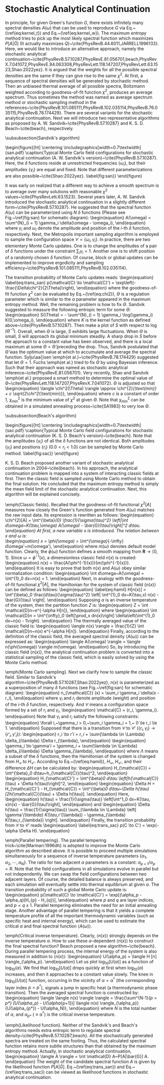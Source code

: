 # Stochastic Analytical Continuation

In principle, for given Green's function $G$, there exists infinitely many spectral densities $A(\omega)$ that can be used to reproduce $G$ via Eq.~(\ref{eq:kernel_t}) and Eq.~(\ref{eq:kernel_w}). The maximum entropy method tries to pick up the most likely spectral function which maximizes $P[A|\bar{G}]$ (It actually maximizes $Q$)~\cite{PhysRevB.44.6011,JARRELL1996133}. Here, we would like to introduce an alternative approach, namely the stochastic analytical continuation~\cite{PhysRevB.57.10287,PhysRevE.81.056701,beach,PhysRevX.7.041072,PhysRevE.94.063308,PhysRevLett.118.147207,PhysRevLett.63.1523,Shao:2022yez}. It is argued that the weights for all the possible spectral densities are the same if they can give rise to the same $\chi^2$. At first, a sequence of spectral densities will be generated by stochastic method. Then an unbiased thermal average of all possible spectra, Boltzmann weighted according to goodness-of-fit function $\chi^{2}$, produces an average spectrum. Thus sometimes the method was named as average spectrum method or stochastic sampling method in the references~\cite{PhysRevB.101.085111,PhysRevB.102.035114,PhysRevB.76.035115,PhysRevB.78.174429}. There are several variants for the stochastic analytical continuation. Next we will introduce two representative algorithms as proposed by A. W. Sandvik~\cite{PhysRevB.57.10287} and K. S. D. Beach~\cite{beach}, respectively.

\subsubsection{Sandvik's algorithm}

\begin{figure}[ht]
\centering
\includegraphics[width=0.7\textwidth]{san.pdf}
\caption{Typical Monte Carlo field configurations for stochastic analytical continuation (A. W. Sandvik's version)~\cite{PhysRevB.57.10287}. Here, the $\delta$ functions reside at unrestricted frequencies $\{\omega_i\}$, but their amplitudes $\{\gamma_i\}$ are equal and fixed. Note that different parameterizations are also possible~\cite{Shao:2022yez}. \label{fig:san}}
\end{figure}

It was early on realized that a different way to achieve a smooth spectrum is to average over many solutions with reasonable $\chi^2$ values~\cite{PhysRevLett.63.1523}. Several years later, A. W. Sandvik introduced the stochastic analytical continuation in a slightly different form~\cite{PhysRevB.57.10287}. He suggested that the spectral function $A(\omega)$ can be parameterized using $N$ $\delta$ functions (Please see Fig.~\ref{fig:san} for schematic diagram):
\begin{equation}
A(\omega) = \sum^{N}_{i = 1} \gamma_i \delta(\omega - \omega_i),
\end{equation}
where $\gamma_i$ and $\omega_i$ denote the amplitude and position of the $i$-th $\delta$ function, respectively. Next, the Metropolis important sampling algorithm is employed to sample the configuration space $\mathcal{C} = \{\omega_i, \gamma_i\}$. In practice, there are two elementary Monte Carlo updates. One is to change the amplitudes of a pair of $\delta$ functions under the constraint $\sum_i \gamma_i = 1$. Another one is to shift position of a randomly chosen $\delta$ function. Of course, block or global updates can be implemented to improve ergodicity and sampling efficiency~\cite{PhysRevB.101.085111,PhysRevB.102.035114}. 

The transition probability of Monte Carlo updates reads:
\begin{equation}
\label{eq:trans_san}
p(\mathcal{C} \to \mathcal{C}') = \exp\left(-\frac{\Delta\chi^2}{2\Theta}\right),
\end{equation}
where the goodness-of-fit function $\chi^2$ can be evaluated by Eq.~(\ref{eq:chi2}), $\Theta$ is a regulation parameter which is similar to the $\alpha$ parameter appeared in the maximum entropy method. Well, the remaining problem is how to fix $\Theta$. Sandvik suggested to measure the following entropic term for some $\Theta$:  
\begin{equation}
S(\Theta) = - \sum^{N}_{i = 1} \gamma_i \log(\gamma_i) K(0,\omega_i),
\end{equation}
where $K$ is the kernel function as defined above~\cite{PhysRevB.57.10287}. Then make a plot of $S$ with respect to $\log(\Theta^{-1})$. Overall, when $\Theta$ is large, $S$ exhibits large fluctuations. When $\Theta$ is small, $S$ will approach its global minimum steadily. A sharp drop in $S$ before the approach to a constant value has been observed, and there is a local maximum at some $\Theta = \hat{\Theta}$ preceding the drop. Thus, Sandvik postulated that $\hat{\Theta}$ was the optimum value at which to accumulate and average the spectral function. Sylju\aa{}sen \emph{et al.}~\cite{PhysRevB.78.174429} suggested that let $\Theta = 1$. Fuchs \emph{et al.} tried to fix $\Theta$ by using Bayesian inference. Such that their approach was named as stochastic analytical inference~\cite{PhysRevE.81.056701}. Very recently, Shao and Sandvik \emph{et al.} proposed a smart method to determine the optimal value of $\Theta$~\cite{PhysRevLett.118.147207,PhysRevX.7.041072}. $\Theta$ is adjusted so that
\begin{equation}
\langle \chi^2(\Theta) \rangle \approx \chi^{2}_{\text{min}} + c \sqrt{2\chi^2_{\text{min}}},
\end{equation}
where $c$ is a constant of order 1, $\chi^{2}_{\text{min}}$ is the minimum value of $\chi^{2}$ at given $\Theta$. Note that $\chi^{2}_{\text{min}}$ can be obtained in a simulated annealing process~\cite{SA1983} to very low $\Theta$.

\subsubsection{Beach's algorithm}

\begin{figure}[ht]
\centering
\includegraphics[width=0.7\textwidth]{sac.pdf}
\caption{Typical Monte Carlo field configurations for stochastic analytical continuation (K. S. D. Beach's version)~\cite{beach}. Note that the amplitudes $\{\gamma_i\}$ of all the $\delta$ functions are not identical. Both amplitudes $\{\gamma_i\}$ and positions $\{r_i\}$ ($0.0 < r_i < 1.0$) can be sampled by Monte Carlo method. \label{fig:sac}}
\end{figure}

K. S. D. Beach proposed another variant of stochastic analytical continuation in 2004~\cite{beach}. In his approach, the analytical continuation problem is mapped into a system of interacting classic fields at first. Then the classic field is sampled using Monte Carlo method to obtain the final solution. He concluded that the maximum entropy method is simply the mean field limit of the stochastic analytical continuation. Next, this algorithm will be explained concisely.     

\emph{Classic fields}. Recalled that the goodness-of-fit functional $\chi^{2}[A]$ measures how closely the Green's function generated from $A(\omega)$ matches the raw input data. Its expression is rewritten as follows: 
\begin{equation}
\chi^{2}[A] = \int^{\beta}_{0} \frac{1}{\sigma(\tau)^2} 
\left|\int d\omega~K(\tau,\omega) A(\omega) - \bar{G}(\tau)\right|^2 d\tau.
\end{equation}
At first, a new variable $x$ is introduced. The relation between $x$ and $\omega$ is:  
\begin{equation}
x = \phi(\omega) = \int^{\omega}_{-\infty} d\omega'~m(\omega'),
\end{equation}
where $m(\omega)$ denotes default model function. Clearly, the $\phi(\omega)$ function defines a smooth mapping from $\mathbf{R} \to [0,1]$. Since $\omega = \phi^{-1}(x)$, a dimensionless classic field $n(x)$ is created:
\begin{equation}
n(x) = \frac{A(\phi^{-1}(x))}{m(\phi^{-1}(x))}.
\end{equation}
It is easy to prove that both $n(x)$ and $A(\omega)$ obey similar normalization condition: 
\begin{equation}
\int d\omega~A(\omega) = \int^{1}_0 dx~n(x) = 1.
\end{equation}
Next, in analogy with the goodness-of-fit functional $\chi^2[A]$, the Hamiltonian for the system of classic field $\{n(x)\}$ can be defined as follows:
\begin{equation}
\label{eq:hamil}
H[n(x)] = \int^{\beta}_0 \frac{d\tau}{\sigma(\tau)^2}
\left|
\int^{1}_0 dx~K(\tau,x) n(x) - \bar{G}(\tau)
\right|.
\end{equation}
Supposing $\alpha$ is an inverse temperature of the system, then the partition function $Z$ is:
\begin{equation}
Z = \int \mathcal{D}n~e^{-\alpha H[n]},
\end{equation}
where
\begin{equation}
\int \mathcal{D}n = 
\int^{\infty}_0 \left[\prod_x dn(x)\right]
\delta\left(\int^{1}_0 dx~n(x) - 1\right).
\end{equation}
The thermally averaged value of the classic field is:
\begin{equation}
\langle n(x) \rangle = \frac{1}{Z} \int \mathcal{D}n~n(x) e^{-\alpha H[n]}.
\end{equation}
Finally, according to the definition of the classic field, the averaged spectral density $\langle A(\omega) \rangle$ can be expressed as:
\begin{equation}
\langle A(\omega) \rangle = \langle n(\phi(\omega)) \rangle m(\omega).
\end{equation}
So, by introducing the classic field $\{n(x)\}$, the analytical continuation problem is converted into a statistical sampling of the classic field, which is easily solved by using the Monte Carlo method.   

\emph{Monte Carlo sampling}. Next we clarify how to sample the classic field. Similar to Sandvik's algorithm~\cite{PhysRevB.57.10287,Shao:2022yez}, $n(x)$ is parameterized as a superposition of many $\delta$ functions (see Fig.~\ref{fig:san} for schematic diagram): 
\begin{equation}
n_{\mathcal{C}} (x) = \sum_i \gamma_i \delta(x - r_i),
\end{equation}
where $\gamma_i$ and $r_i$ denote amplitude (weight) and position of the $i$-th $\delta$ function, respectively. And $\mathcal{C}$ means a configuration space formed by a set of $r_i$ and $\gamma_i$,
\begin{equation}
\mathcal{C} = \{r_i, \gamma_i\}.
\end{equation}
Note that $\gamma_i$ and $r_i$ satisfy the following constraints:
\begin{equation}
\forall i,~\gamma_i > 0,~\sum_i \gamma_i = 1,~ 0 \le r_i \le 1.
\end{equation}
Supposed that there is a transition from $\mathcal{C}$ to $\mathcal{C}'$ ($\{r_i, \gamma_i\} \to \{r'_i, \gamma'_i\}$): 
\begin{equation}
r_i \to r'_i = 
r_i + \sum_{\lambda \in \Lambda} \delta_{i\lambda} \Delta r_{\lambda},
\end{equation}
\begin{equation}
\gamma_i \to \gamma'_i =
\gamma_i + \sum_{\lambda \in \Lambda} \delta_{i\lambda} \Delta \gamma_{\lambda},
\end{equation}
where $\Lambda$ means a subset of the $\delta$ functions, then the Hamiltonian of the system is changed from $H_{\mathcal{C}}$ to $H_{\mathcal{C}'}$. According to Eq.~(\ref{eq:hamil}), $H_\mathcal{C}$, $H_{\mathcal{C}'}$, and their difference $\Delta H$ can be calculated by:
\begin{equation}
H_{\mathcal{C}} = \int^{\beta}_0 d\tau~h_{\mathcal{C}}(\tau)^2,
\end{equation}
\begin{equation}
H_{\mathcal{C}'} = \int^{\beta}_0 d\tau 
\left[h_{\mathcal{C}}(\tau) + \Delta h(\tau)\right]^2,
\end{equation}
\begin{equation}
\Delta H = H_{\mathcal{C}'} - H_{\mathcal{C}} = 
\int^{\beta}_0 d\tau~\Delta h(\tau) 
[2h_{\mathcal{C}}(\tau) + \Delta h(\tau)].
\end{equation}
Here,
\begin{equation}
h(\tau) = \frac{1}{\sigma(\tau)} \left[\int^1_0 dx~K(\tau, x)n(x) - \bar{G}(\tau)\right],
\end{equation}
and
\begin{equation}
\Delta h(\tau) = \frac{1}{\sigma(\tau)}
\sum_{\lambda \in \Lambda}
\left[
\gamma'_{\lambda} K(\tau,r'_{\lambda}) - \gamma_{\lambda} K(\tau,r_{\lambda})
\right].
\end{equation}
Finally, the transition probability from $\mathcal{C}$ to $\mathcal{C}'$ reads
\begin{equation}
\label{eq:trans_sac}
p(C \to C') = \exp(-\alpha \Delta H).
\end{equation}

\emph{Parallel tempering}. The parallel tempering trick~\cite{Marinari:1996dh} is adopted to improve the Monte Carlo algorithm as described above. It is possible to proceed multiple simulations simultaneously for a sequence of inverse temperature parameters $\{\alpha_1, \alpha_2, \cdots, \alpha_N \}$. The ratio for two adjacent $\alpha$ parameters is a constant: $\alpha_{p+1} / \alpha_p = R$. Note that the field configurations in all simulations evolve in parallel but not independently. We can swap the field configurations between two adjacent layers. Of course, the detailed balance is always preserved, and each simulation will eventually settle into thermal equilibrium at given $\alpha$. The transition probability of such a global Monte Carlo update is:
\begin{equation}
p(\mathcal{C} \to \mathcal{C}') = \exp[(\alpha_p - \alpha_q)(H_{p} - H_{q})],
\end{equation}
where $p$ and $q$ are layer indices, and $p = q \pm 1$. Parallel tempering eliminates the need for an initial annealing stage. Another advantage of parallel tempering is that it yields a complete temperature profile of all the important thermodynamic variables (such as specific heat and internal energy), which can be used to estimate the critical $\alpha$ and final spectral function $\langle A(\omega) \rangle$.   

\emph{Critical inverse temperature}. Clearly, $\langle n(x) \rangle$ strongly depends on the inverse temperature $\alpha$. How to use these $\alpha$-dependent $\langle n(x) \rangle$ to construct the final spectral function? Beach proposed a new algorithm~\cite{beach}. During parallel tempering process, the internal energy of the system is also measured in addition to $\langle n(x) \rangle$: 
\begin{equation}
U(\alpha_p) = \langle H [n] \rangle_{\alpha_p}.
\end{equation}
Let us plot $\log_{10}[U(\alpha)]$ as a function of $\log_{10} (\alpha)$. We find that $\log_{10}[U(\alpha)]$ drops quickly at first when $\log_{10} (\alpha)$ increases, and then it approaches to a constant value slowly. The knee in $\log_{10}[U(\alpha)]$ function, occurring in the vicinity of $\alpha = \alpha^*$ (the corresponding layer index $p = p^{*}$), signals a jump in specific heat (a thermodynamic phase transition). Then the averaged spectral function is constructed by:
\begin{equation}
\langle \langle n(x) \rangle \rangle =
\frac{\sum^{N-1}_{p = p*} [U(\alpha_p) - U(\alpha_{p+1})] \langle n(x) \rangle_{\alpha_p}}
{U(\alpha_{p*}) - U(\alpha_N)},
\end{equation}
where $N$ is the total number of $\alpha$, and $\alpha_{p*}$ ($\equiv \alpha^{*}$) is the critical inverse temperature.

\emph{Likelihood function}. Neither of the Sandvik's and Beach's algorithms needs extra entropic term to regulate spectral density~\cite{PhysRevB.57.10287,beach}. All the stochastically generated spectra are treated on the same footing. Thus, the calculated spectral function retains more subtle structures than that obtained by the maximum entropy method. Actually, in stochastic analytical continuation, 
\begin{equation}
\langle A \rangle = \int \mathcal{D} A~P[A|\bar{G}] A.
\end{equation}
The weight of the candidate spectral function $A$ is given by the likelihood function $P[A|\bar{G}]$. Eq.~(\ref{eq:trans_san}) and Eq.~(\ref{eq:trans_sac}) can be viewed as likelihood functions in stochastic analytical continuation.
